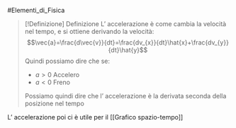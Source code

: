 #Elementi_di_Fisica 
>[!Definizione]  Definizione
>L’ accelerazione è come cambia la velocità nel tempo, e si ottiene derivando la velocità:
>$$\vec{a}=\frac{d\vec{v}}{dt}=\frac{dv_{x}}{dt}\hat{x}+\frac{dv_{y}}{dt}\hat{y}$$
>Quindi possiamo dire che se:
>- $a>0$ Accelero
>- $a<0$ Freno
>
>Possiamo quindi dire che l’ accelerazione è la derivata seconda della posizione nel tempo

L’ accelerazione poi ci è utile per il [[Grafico spazio-tempo]]